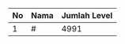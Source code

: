 | No | Nama            | Jumlah Level |
|----|-----------------|--------------|
| 1  | #    |    4991        |
